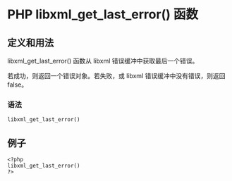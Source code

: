 # PHP libxml_get_last_error() 函数



## 定义和用法

libxml_get_last_error() 函数从 libxml 错误缓冲中获取最后一个错误。

若成功，则返回一个错误对象。若失败，或 libxml 错误缓冲中没有错误，则返回 false。

### 语法

```
libxml_get_last_error()
```

## 例子

```
<?php
libxml_get_last_error()
?>
```



